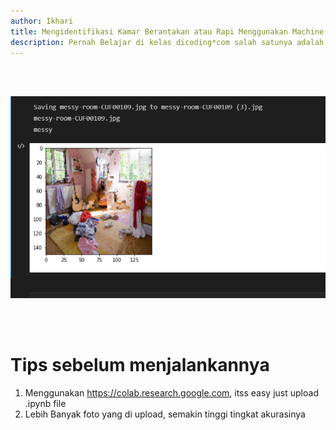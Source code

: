 ```yaml
---
author: Ikhari
title: Mengidentifikasi Kamar Berantakan atau Rapi Menggunakan Machine Learning
description: Pernah Belajar di kelas dicoding*com salah satunya adalah latihan mencoba Machine Learning ini
---
```


<br>
<br>

![Output](./Hasil_Output.png)

<br>
<br>

# Tips sebelum menjalankannya

1. Menggunakan https://colab.research.google.com, itss easy just upload .ipynb file
2. Lebih Banyak foto yang di upload, semakin tinggi tingkat akurasinya
